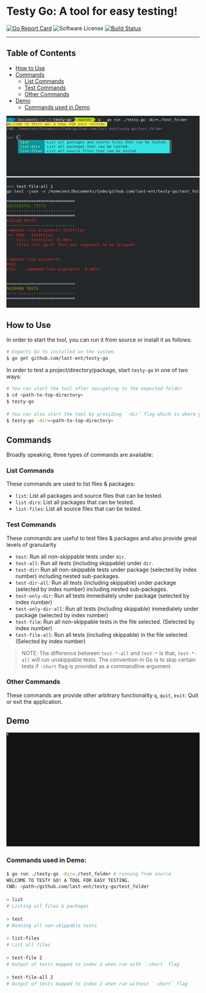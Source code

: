 # Testy Go: A tool for easy testing!

[![Go Report Card](https://goreportcard.com/badge/github.com/last-ent/testy-go)](https://goreportcard.com/report/github.com/last-ent/testy-go)
![Software License](https://img.shields.io/badge/license-MIT-brightgreen.svg?style=flat-square)
[![Build Status](https://travis-ci.com/last-ent/testy-go.svg?branch=master)](https://travis-ci.com/last-ent/testy-go)

----

## Table of Contents

* [How to Use](#how-to-use)
* [Commands](#commands)
  * [List Commands](#list-commands)
  * [Test Commands](#test-commands)
  * [Other Commands](#other-commands)
* [Demo](#demo)
  * [Commands used in Demo](#commands-used-in-demo)

![sample-screen](testy-1.png) ![sample-screen](testy-2.png)

## How to Use

In order to start the tool, you can run it from source or install it as follows:

```bash
# Expects Go to installed on the system.
$ go get github.com/last-ent/testy-go
```

In order to test a project/directory/package, start `testy-go` in one of two ways:

```bash
# You can start the tool after navigating to the expected folder
$ cd <path-to-top-directory>
$ testy-go

# You can also start the tool by providing `-dir` flag which is where you want the tool to test.
$ testy-go -dir=<path-to-top-directory>
```

## Commands

Broadly speaking, three types of commands are available:

### List Commands

These commands are used to list files & packages:

* `list`: List all packages and source files that can be tested.
* `list-dirs`: List all packages that can be tested.
* `list-files`: List all source files that can be tested.

### Test Commands

These commands are useful to test files & packages and also provide great levels of granularity

* `test`: Run all non-skippable tests under `dir`.
* `test-all`: Run all tests (including skippable) under `dir`.
* `test-dir`: Run all non-skippable tests under package (selected by index number) including nested sub-packages.
* `test-dir-all`: Run all tests (including skippable) under package (selected by index number) including nested sub-packages.
* `test-only-dir`: Run all tests immediately under package (selected by index number)
* `test-only-dir-all`: Run all tests (including skippable) immediately under package (selected by index number)
* `test-file`: Run all non-skippable tests in the file selected. (Selected by index number)
* `test-file-all`: Run all tests (including skippable) in the file selected. (Selected by index number)

> NOTE: The difference between `test-*-all` and `test-*` is that, `test-*-all` will run unskippable tests.
The convention in Go is to skip certain tests if `-short` flag is provided as a commandline argument.

### Other Commands

These commands are provide other arbitrary functionality
`q`, `quit`, `exit`: Quit or exit the application.

## Demo

![demo](demo.gif)

### Commands used in Demo:

```bash
$ go run ./testy-go -dir=./test_folder # running from source
WELCOME TO TESTY GO! A TOOL FOR EASY TESTING.
CWD: <path>/github.com/last-ent/testy-go/test_folder

> list
# Listing all files & packages

> test
# Running all non-skippable tests

> list-files
# List all files

> test-file 2
# Output of tests mapped to index 2 when run with `-short` flag

> test-file-all 2
# Output of tests mapped to index 2 when run without `-short` flag
```
